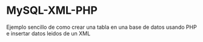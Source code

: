 # MySQL-XML-PHP
Ejemplo sencillo de como crear una tabla en una base de datos usando PHP e insertar datos leidos de un XML
